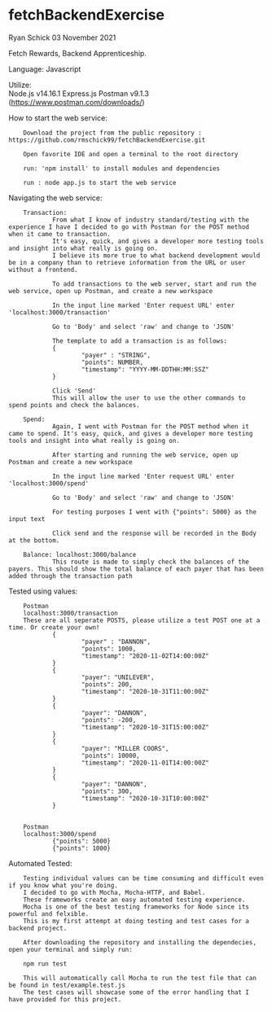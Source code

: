 # fetchBackendExercise

Ryan Schick
03 November 2021

Fetch Rewards, Backend Apprenticeship. 

Language: Javascript 

Utilize:  
Node.js v14.16.1
Express.js
Postman v9.1.3 (https://www.postman.com/downloads/)
   

How to start the web service:
        
        Download the project from the public repository : https://github.com/rmschick99/fetchBackendExercise.git

        Open favorite IDE and open a terminal to the root directory

        run: 'npm install' to install modules and dependencies 

        run : node app.js to start the web service
        
Navigating the web service:
        
        Transaction:         
                From what I know of industry standard/testing with the experience I have I decided to go with Postman for the POST method when it came to transaction. 
                It's easy, quick, and gives a developer more testing tools and insight into what really is going on. 
                I believe its more true to what backend development would be in a company than to retrieve information from the URL or user without a frontend. 

                To add transactions to the web server, start and run the web service, open up Postman, and create a new workspace

                In the input line marked 'Enter request URL' enter 'localhost:3000/transaction'

                Go to 'Body' and select 'raw' and change to 'JSON'

                The template to add a transaction is as follows:
                {
                        "payer" : "STRING",
                        "points": NUMBER,
                        "timestamp": "YYYY-MM-DDTHH:MM:SSZ"
                }

                Click 'Send'
                This will allow the user to use the other commands to spend points and check the balances.

        Spend:
                Again, I went with Postman for the POST method when it came to spend. It's easy, quick, and gives a developer more testing tools and insight into what really is going on. 

                After starting and running the web service, open up Postman and create a new workspace

                In the input line marked 'Enter request URL' enter 'localhost:3000/spend'

                Go to 'Body' and select 'raw' and change to 'JSON'

                For testing purposes I went with {"points": 5000} as the input text

                Click send and the response will be recorded in the Body at the bottom. 

        Balance: localhost:3000/balance
                This route is made to simply check the balances of the payers. This should show the total balance of each payer that has been added through the transaction path

Tested using values:
        
        Postman
        localhost:3000/transaction
        These are all seperate POSTS, please utilize a test POST one at a time. Or create your own!
                {
                        "payer" : "DANNON",
                        "points": 1000,
                        "timestamp": "2020-11-02T14:00:00Z"
                }
                { 
                        "payer": "UNILEVER", 
                        "points": 200, 
                        "timestamp": "2020-10-31T11:00:00Z" 
                }
                {       
                        "payer": "DANNON", 
                        "points": -200, 
                        "timestamp": "2020-10-31T15:00:00Z" 
                }
                {
                        "payer": "MILLER COORS",
                        "points": 10000,
                        "timestamp": "2020-11-01T14:00:00Z"
                }
                {       
                        "payer": "DANNON", 
                        "points": 300, 
                        "timestamp": "2020-10-31T10:00:00Z" 
                }
       

        Postman 
        localhost:3000/spend
                {"points": 5000}
                {"points": 1000}

Automated Tested: 

        Testing individual values can be time consuming and difficult even if you know what you're doing. 
        I decided to go with Mocha, Mocha-HTTP, and Babel. 
        These frameworks create an easy automated testing experience. 
        Mocha is one of the best testing frameworks for Node since its powerful and felxible. 
        This is my first attempt at doing testing and test cases for a backend project. 

        After downloading the repository and installing the dependecies, open your terminal and simply run:
        
        npm run test

        This will automatically call Mocha to run the test file that can be found in test/example.test.js
        The test cases will showcase some of the error handling that I have provided for this project. 